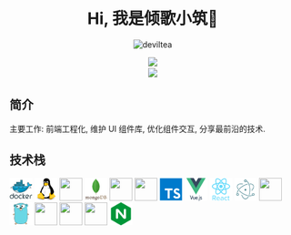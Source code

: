<h1 align="center"> Hi, 我是倾歌小筑💞️ </h1>
<p align="center"> <img src="https://komarev.com/ghpvc/?username=wenhongjie&label=Profile%20views&color=0e75b6&style=flat" alt="deviltea" /> </p>

<div align="center">
  <img src="https://github-readme-stats.vercel.app/api/top-langs/?username=HodgeWen&layout=compact" />
</div>

<div align="center">
  <img src="https://github-readme-stats.vercel.app/api?username=HodgeWen&show_icons=true&locale=cn&bg_color=30,e96443,904e95&title_color=fff&text_color=fff&hide=stars" />
</div>

## 简介

主要工作: 前端工程化, 维护 UI 组件库, 优化组件交互, 分享最前沿的技术.

## 技术栈

<p>

 <img src="https://raw.githubusercontent.com/devicons/devicon/master/icons/docker/docker-original-wordmark.svg" alt="docker" width="40" height="40"/>
 <img src="https://raw.githubusercontent.com/devicons/devicon/master/icons/linux/linux-original.svg" alt="linux" width="40" height="40"/>
 <img src="https://cdn.jsdelivr.net/gh/devicons/devicon@latest/icons/prisma/prisma-original.svg" width="40" height="40"/>
 <img src="https://raw.githubusercontent.com/devicons/devicon/master/icons/mongodb/mongodb-original-wordmark.svg" alt="mongodb" width="40" height="40"/>
 <img src="https://cdn.jsdelivr.net/gh/devicons/devicon@latest/icons/sqlite/sqlite-original.svg" width="40" height="40"/>
 <img src="https://cdn.jsdelivr.net/gh/devicons/devicon@latest/icons/postgresql/postgresql-original.svg" width="40" height="40"/>
 <img src="https://raw.githubusercontent.com/devicons/devicon/master/icons/typescript/typescript-original.svg" alt="typescript" width="40" height="40"/>
 <img src="https://raw.githubusercontent.com/devicons/devicon/master/icons/vuejs/vuejs-original-wordmark.svg" alt="vuejs" width="40" height="40"/>
 <img src="https://raw.githubusercontent.com/devicons/devicon/master/icons/react/react-original-wordmark.svg" alt="vuejs" width="40" height="40"/>
 <img src="https://raw.githubusercontent.com/devicons/devicon/master/icons/electron/electron-original.svg" alt="vuejs" width="40" height="40"/>
 <img src="https://cdn.jsdelivr.net/gh/devicons/devicon@latest/icons/tauri/tauri-original.svg" width="40" height="40"/>
 <img src="https://raw.githubusercontent.com/devicons/devicon/master/icons/go/go-original.svg" alt="vuejs" width="40" height="40"/>
 <img src="https://cdn.jsdelivr.net/gh/devicons/devicon@latest/icons/vitejs/vitejs-original.svg" width="40" height="40"/>
 <img src="https://cdn.jsdelivr.net/gh/devicons/devicon@latest/icons/vitest/vitest-original.svg" width="40" height="40"/>
 <img src="https://cdn.jsdelivr.net/gh/devicons/devicon@latest/icons/bun/bun-original.svg" width="40" height="40"/>
 <img src="https://raw.githubusercontent.com/devicons/devicon/master/icons/nginx/nginx-original.svg" alt="vuejs" width="40" height="40"/>
</p>
